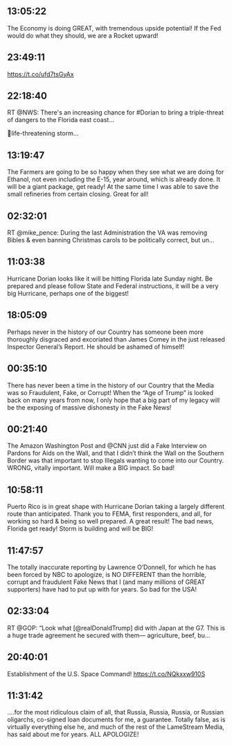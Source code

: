 ## 13:05:22
The Economy is doing GREAT, with tremendous upside potential! If the Fed would do what they should, we are a Rocket upward!
## 23:49:11
https://t.co/ufd7tsGyAx
## 22:18:40
RT @NWS: There's an increasing chance for #Dorian to bring a triple-threat of dangers to the Florida east coast...

🌊life-threatening storm…
## 13:19:47
The Farmers are going to be so happy when they see what we are doing for Ethanol, not even including the E-15, year around, which is already done. It will be a giant package, get ready! At the same time I was able to save the small refineries from certain closing. Great for all!
## 02:32:01
RT @mike_pence: During the last Administration the VA was removing Bibles &amp; even banning Christmas carols to be politically correct, but un…
## 11:03:38
Hurricane Dorian looks like it will be hitting Florida late Sunday night. Be prepared and please follow State and Federal instructions, it will be a very big Hurricane, perhaps one of the biggest!
## 18:05:09
Perhaps never in the history of our Country has someone been more thoroughly disgraced and excoriated than James Comey in the just released Inspector General’s Report. He should be ashamed of himself!
## 00:35:10
There has never been a time in the history of our Country that the Media was so Fraudulent, Fake, or Corrupt! When the “Age of Trump” is looked back on many years from now, I only hope that a big part of my legacy will be the exposing of massive dishonesty in the Fake News!
## 00:21:40
The  Amazon Washington Post and @CNN just did a Fake Interview on Pardons for Aids on the Wall, and that I didn’t think the Wall on the Southern Border was that important to stop Illegals wanting to come into our Country. WRONG, vitally important. Will make a BIG impact. So bad!
## 10:58:11
Puerto Rico is in great shape with Hurricane Dorian taking a largely different route than anticipated. Thank you to FEMA, first responders, and all, for working so hard &amp; being so well prepared. A great result! The bad news, Florida get ready! Storm is building and will be BIG!
## 11:47:57
The totally inaccurate reporting by Lawrence O’Donnell, for which he has been forced by NBC to apologize, is NO DIFFERENT than the horrible, corrupt and fraudulent Fake News that I (and many millions of GREAT supporters) have had to put up with for years. So bad for the USA!
## 02:33:04
RT @GOP: “Look what [@realDonaldTrump] did with Japan at the G7. This is a huge trade agreement he secured with them— agriculture, beef, bu…
## 20:40:01
Establishment of the U.S. Space Command! https://t.co/NQkxxw910S
## 11:31:42
....for the most ridiculous claim of all, that Russia, Russia, Russia, or Russian oligarchs, co-signed loan documents for me, a guarantee. Totally false, as is virtually everything else he, and much of the rest of the LameStream Media, has said about me for years. ALL APOLOGIZE!
